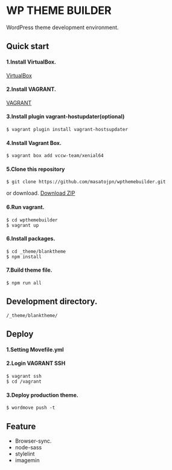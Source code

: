 # WP THEME BUILDER
WordPress theme development environment.

## Quick start
#### 1.Install VirtualBox.
[VirtualBox](https://www.virtualbox.org/)

#### 2.Install VAGRANT.
[VAGRANT](https://www.vagrantup.com/)

#### 3.Install plugin vagrant-hostupdater(optional)
```
$ vagrant plugin install vagrant-hostsupdater
```

#### 4.Install Vagrant Box.
```
$ vagrant box add vccw-team/xenial64
```

#### 5.Clone this repository
```
$ git clone https://github.com/masatojpn/wpthemebuilder.git
```

or download.
[Download ZIP](https://github.com/masatojpn/wpthemebuilder/archive/master.zip)

#### 6.Run vagrant.
```
$ cd wpthemebuilder
$ vagrant up
```

#### 6.Install packages.
```
$ cd _theme/blanktheme
$ npm install
```

#### 7.Build theme file.
```
$ npm run all
```

## Development directory.
`/_theme/blanktheme/`

## Deploy

#### 1.Setting Movefile.yml

#### 2.Login VAGRANT SSH
```
$ vagrant ssh
$ cd /vagrant
```

#### 3.Deploy production theme.
```
$ wordmove push -t
```

## Feature
- Browser-sync.
- node-sass
- stylelint
- imagemin